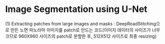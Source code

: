 # Image Segmentation using U-Net
(1) Extracting patches from large images and masks : DeepRoadStitching으로 만든 노면 파노라마 이미지를 patch로 만드는 코드(이미지 데이터의 사이즈가 너무 크므로 960X960 사이즈의 patch로 분할한 후, 512X512 사이즈로 최종 resizing)
